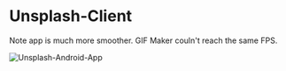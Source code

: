 # Unsplash-Client

Note app is much more smoother. GIF Maker couln't reach the same FPS.

![Unsplash-Android-App](https://im.ezgif.com/tmp/ezgif-1-7597129127.gif)

